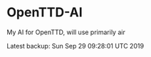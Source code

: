 # OpenTTD-AI
My AI for OpenTTD, will use primarily air

Latest backup: Sun Sep 29 09:28:01 UTC 2019
